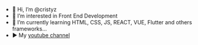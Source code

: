 - 👋 Hi, I’m @cristyz
- 👀 I’m interested in Front End Development
- 🌱 I’m currently learning HTML, CSS, JS, REACT, VUE, Flutter and others frameworks...
- ▶️ My [youtube channel](https://www.youtube.com/@devfront1672)

<!---
cristyz/cristyz is a ✨ special ✨ repository because its `README.md` (this file) appears on your GitHub profile.
You can click the Preview link to take a look at your changes.
--->
